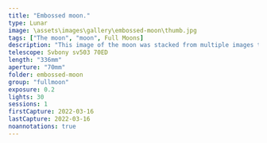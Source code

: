 ```yaml
---
title: "Embossed moon."
type: Lunar
image: \assets\images\gallery\embossed-moon\thumb.jpg
tags: ["The moon", "moon", Full Moons]
description: "This image of the moon was stacked from multiple images taken while it was behind clouds. The layering of clouds give it an embossed appearance."
telescope: Svbony sv503 70ED
length: "336mm"
aperture: "70mm"
folder: embossed-moon
group: "fullmoon"
exposure: 0.2
lights: 30
sessions: 1
firstCapture: 2022-03-16
lastCapture: 2022-03-16
noannotations: true
---
```

